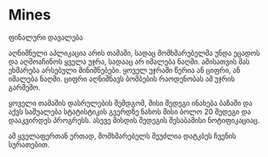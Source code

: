 # Mines

ფინალური დავალება

აღნიშნული აპლიკაცია არის თამაში, სადაც მომხმარებელმა უნდა ეცადოს და აღმოაჩინოს ყველა უჯრა, 
სადააც არ იმალება ნაღმი. ამისათვის მას ეხმარება არსებული მინიშნებები. ყოველ უჯრაში წერია ან ციფრი, 
ან იმალება ნაღმი. ციფრი აღნიშნავს ბომბების რაოდენობას ამ უჯრის გარშემო.

ყოველი თამაშის დასრულების შემდგომ, მისი შედეგი ინახება ბაზაში და აქვს საშუალება სტატისტიკის 
გვერდზე ნახოს მისი ბოლო 20 შედეგი და დააკვირდეს პროგრესს. ასევე მისდის შედეგის შესაბამისი ნოტიფიკაციაც.

ამ ყველაფერთან ერთად, მომხმარებელს შეუძლია დატკბეს ჩვენის სურათებით.
